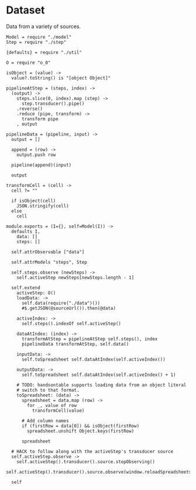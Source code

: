 Dataset
=======

Data from a variety of sources.

    Model = require "./model"
    Step = require "./step"

    {defaults} = require "./util"

    O = require "o_0"

    isObject = (value) ->
      value?.toString() is "[object Object]"

    pipelineAtStep = (steps, index) ->
      (output) ->
        steps.slice(0, index).map (step) ->
          step.transducer().pipe()
        .reverse()
        .reduce (pipe, transform) ->
          transform pipe
        , output

    pipelineData = (pipeline, input) ->
      output = []

      append = (row) ->
        output.push row

      pipeline(append)(input)

      output

    transformCell = (cell) ->
      cell ?= ""

      if isObject(cell)
        JSON.stringify(cell)
      else
        cell

    module.exports = (I={}, self=Model(I)) ->
      defaults I,
        data: []
        steps: []

      self.attrObservable ["data"]

      self.attrModels "steps", Step

      self.steps.observe (newSteps) ->
        self.activeStep newSteps[newSteps.length - 1]

      self.extend
        activeStep: O()
        loadData: ->
          self.data(require("./data")())
          #$.getJSON(@sourceUrl()).then(@data)

        activeIndex: ->
          self.steps().indexOf self.activeStep()

        dataAtIndex: (index) ->
          transformAtStep = pipelineAtStep self.steps(), index
          pipelineData transformAtStep, self.data()

        inputData: ->
          self.toSpreadsheet self.dataAtIndex(self.activeIndex())

        outputData: ->
          self.toSpreadsheet self.dataAtIndex(self.activeIndex() + 1)

        # TODO: handsontable supports loading data from an object literal
        # switch to that format.
        toSpreadsheet: (data) ->
          spreadsheet = data.map (row) ->
            for _, value of row
              transformCell(value)

          # Add column names
          if (firstRow = data[0]) && isObject(firstRow)
            spreadsheet.unshift Object.keys(firstRow)

          spreadsheet

      # HACK to follow along with the activeStep's transducer source
      self.activeStep.observe ->
        self.activeStep().transducer().source.stopObserving()
        self.activeStep().transducer().source.observe(window.reloadSpreadsheets)

      self
